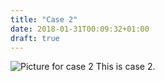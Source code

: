 ```yaml
---
title: "Case 2"
date: 2018-01-31T00:09:32+01:00
draft: true
---
```


![Picture for case 2](../img/pic08.jpg)
This is case 2.